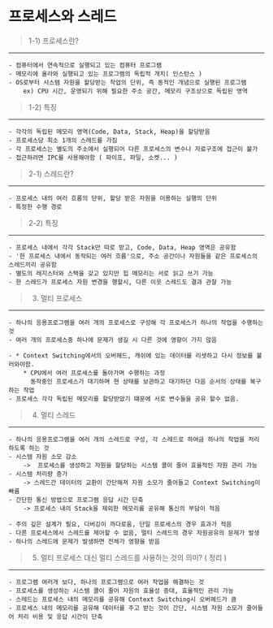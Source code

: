 프로세스와 스레드
==============

> 1-1) 프로세스란?
-----------------
    - 컴퓨터에서 연속적으로 실행되고 있는 컴퓨터 프로그램
    - 메모리에 올라와 실행되고 있는 프로그램의 독립적 개치( 인스턴스 )
    - OS로부터 시스템 자원을 할당받는 작업의 단위, 즉 동적인 개념으로 실행된 프로그램
        ex) CPU 시간, 운영되기 위해 필요한 주소 공간, 메모리 구조상으로 독립된 영역

> 1-2) 특징
------------
    - 각각의 독립된 메모리 영역(Code, Data, Stack, Heap)을 할당받음
    - 프로세스당 최소 1개의 스레드를 가짐
    - 각 프로세스는 별도의 주소에서 실행되어 다른 프로세스의 변수나 자료구조에 접근이 불가
    - 접근하려면 IPC를 사용해야함 ( 파이프, 파일, 소켓... )




> 2-1) 스레드란?
----------------
    - 프로세스 내의 여러 흐름의 단위, 할당 받은 자원을 이용하는 실행의 단위
    - 특정한 수행 경로

> 2-2) 특징
------------   
    - 프로세스 내에서 각각 Stack만 따로 받고, Code, Data, Heap 영역은 공유함
    - '한 프로세스 내에서 동작되는 여러 흐름'으로, 주소 공간이나 자원들을 같은 프로세스의 스레드끼리 공유함
    - 별도의 레지스터와 스택을 갖고 있지만 힙 메모리는 서로 읽고 쓰기 가능
    - 한 스레드가 프로세스 자원 변경을 행할시, 다른 이웃 스레드도 결과 관찰 가능


> 3) 멀티 프로세스
------------------
    - 하나의 응용프로그램을 여러 개의 프로세스로 구성해 각 프로세스가 하나의 작업을 수행하는 것
    - 여러 개의 프로세스중 하나에 문제가 생길 시 다른 것에 영향이 가지 않음

    - * Context Switching에서의 오버헤드, 캐쉬에 있는 데이터를 리셋하고 다시 정보를 불러와야함.
        * CPU에서 여러 프로세스를 돌아가며 수행하는 과정
          동작중인 프로세스가 대기하며 현 상태를 보관하고 대기하던 다음 순서의 상태를 복구하는 작업
    - 프로세스 각각 독립된 메모리를 할당받았기 떄문에 서로 변수들을 공유 할수 없음.


> 4) 멀티 스레드
----------------
    - 하나의 응용프로그램을 여러 개의 스레드로 구성, 각 스레드로 하여금 하나의 작업을 처리하도록 하는 것
    - 시스템 자원 소모 감소
        ->  프로세스를 생성하고 자원을 할당하는 시스템 콜이 줄어 효율적인 자원 관리 가능
    - 시스템 처리량 증가
        -> 스레드간 데이터의 교환이 간단해져 자원 소모가 줄어들고 Context Switching이 빠름
    - 간단한 통신 방법으로 프로그램 응답 시간 단축
        -> 프로세스 내의 Stack을 제외한 메모리를 공유해 통신의 부담이 적음

    - 주의 깊은 설계가 필요, 디버깅이 까다로움, 단일 프로세스의 경우 효과가 적음
    - 다른 프로세스에서 스레드를 제어할 수 없음, 멀티 스레드의 경우 자원공유의 문제가 발생
    - 하나의 스레드에 문제가 발생하면 전체가 영향을 받음

 > 5) 멀티 프로세스 대신 멀티 스레드를 사용하는 것의 의미? ( 정리 )
 ------------------------------------------------------
    - 프로그램 여러개 보다, 하나의 프로그램으로 여러 작업을 해결하는 것
    - 프로세스를 생성하는 시스템 콜이 줄어 자원의 효율성 증대, 효율적인 관리 가능
    - 스레드는 프로세스 내의 메모리를 공유해 Context Switching시 오버헤드가 큼
    - 프로세스 내의 메모리를 공유해 데이터를 주고 받는 것이 간단, 시스템 자원 소모가 줄어들어 처리 비용 및 응답 시간이 단축